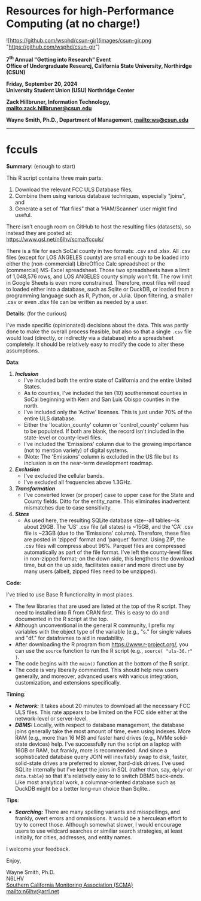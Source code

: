 # Resources for high-Performance Computing (at no charge!)

![https://github.com/wsphd/csun-gir](images/csun-gir.png "https://github.com/wsphd/csun-gir")

**7<sup>th</sup> Annual "Getting into Research" Event**\
**Office of Undergraduate Researcj, California State University, Northirdge (CSUN)**

**Friday, September 20, 2024**\
**University Student Union (USU) Northridge Center**

**Zack Hillbruner, Information Technology, <mailto:zack.hillbruner@csun.edu>**

**Wayne Smith, Ph.D., Department of Management, <mailto:ws@csun.edu>**

--------

# fcculs

**Summary**: (enough to start)

This R script contains three main parts:

1. Download the relevant FCC ULS Database files,
2. Combine them using various database techniques, especially "joins", and
2. Generate a set of "flat files" that a 'HAM/Scanner' user might find useful.

There isn't enough room on GitHub to host the resulting files (datasets), so instead they are posted at:\
https://www.qsl.net/n6lhv/scma/fcculs/

There is a file for each SoCal county in two formats: .csv and .xlsx.
  All .csv files (except for LOS ANGELES county) are small enough to be loaded into either the (non-commercial) LibreOffice Calc spreadsheet or the (commercial) MS-Excel spreadsheet.
  Those two spreadsheets have a limit of 1,048,576 rows, and LOS ANGELES county simply won't fit.  The row limit in Google Sheets is even more constrained.
  Therefore, most files will need to loaded either into a database, such as Sqlite or DuckDB, or loaded from a programming language such as R, Python, or Julia.
  Upon filtering, a smaller .csv or even .xlsx file can be written as needed by a user.

**Details**: (for the curious)

I've made specific (opinionated) decisions about the data.
  This was partly done to make the overall process feasible, but also so that a single `.csv` file would load (directly, or indirectly via a database) into a spreadsheet completely.
  It should be relatively easy to modify the code to alter these assumptions.

**Data**:

1. ***Inclusion***
    * I've included both the entire state of California and the entire United States.
    * As to counties, I've included the ten (10) southernmost counties in SoCal beginning with Kern and San Luis Obispo counties in the north.
    * I've included only the 'Active' licenses.  This is just under 70% of the entire ULS database.
    * Either the 'location_county' column or 'control_county' column has to be populated.  If both are blank, the record isn't included in the state-level or county-level files.
    * I've included the 'Emissions' column due to the growing importance (not to mention variety) of digital systems.
    * (Note: The 'Emissions' column is excluded in the US file but its inclusion is on the near-term development roadmap.
2. ***Exclusion***
    * I've excluded the cellular bands.
    * I've excluded all frequencies above 1.3GHz.
3. ***Transformation***
    * I've converted lower (or proper) case to upper case for the State and County fields.  Ditto for the entity_name.
    This eliminates inadvertent mismatches due to case sensitivity.
4. ***Sizes***
    * As used here, the resulting SQLite database size--all tables--is about 29GB.
    The 'US' .csv file (all states) is ~15GB, and the 'CA' .csv file is ~23GB (due to the 'Emissions' column).  Therefore, these files are posted in 'zipped' format and 'parquet' format.
    Using ZIP, the .csv files will compress about 96%.
    Parquet files are compressed automatically as part of the file format.
    I've left the county-level files in non-zipped format; on the down side, this lengthens the download time, but on the up side, facilitates easier and more direct use by many users (albeit, zipped files need to be unzipped).

**Code**:

I've tried to use Base R functionality in most places.
  * The few libraries that are used are listed at the top of the R script. They need to installed into R from CRAN first.  This is easy to do and documented in the R script at the top.
  * Although unconventional in the general R community, I prefix my variables with the object type of the variable (e.g., "s." for single values and "df." for dataframes to aid in readability.
  * After downloading the R program from https://www.r-project.org/, you can use the `source` function to run the R script (e.g., `source( "uls-36.r" )`.
  * The code begins with the `main()` function at the bottom of the R script.
  * The code is very liberally commented.  This should help new users generally, and moreover, advanced users with various integration, customization, and extensions specifically.

**Timing**:

  * ***Network:*** It takes about 20 minutes to download all the necessary FCC ULS files.
    This rate appears to be limited on the FCC side either at the network-level or server-level.
  * ***DBMS:***  Locally, with respect to database management, the database joins generally take the most amount of time, even using indexes.
    More RAM (e.g., more than 16 MB) and faster hard drives (e.g., NVMe solid-state devices) help.
    I've successfully run the script on a laptop with 16GB or RAM, but frankly, more is recommended.
    And since a sophisticated database query JOIN will inevitably swap to disk, faster, solid-state drives are preferred to slower, hard-disk drives.
    I've used SQLite internally but I've kept the joins in SQL (rather than, say, `dplyr` or `data.table`) so that it's relatively easy to to switch DBMS back-ends.
    Like most analytical work, a columnar-oriented database such as DuckDB might be a better long-run choice than Sqlite..

**Tips**:

  * ***Searching:*** There are many spelling variants and misspellings, and frankly, overt errors and ommissions.  It would be a herculean effort to try to correct those.
    Although somewhat slower, I would encourage users to use wildcard searches or similiar search strategies, at least initially, for cities, addresses, and entity names.

I welcome your feedback.


Enjoy,

Wayne Smith, Ph.D.\
N6LHV\
[Southern California Monitoring Association (SCMA)](https://socalscanner.com/)\
<mailto:n6lhv@arrl.net>

